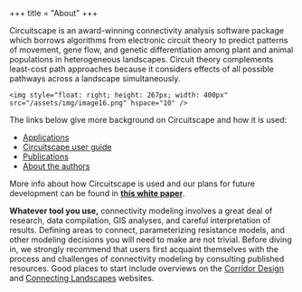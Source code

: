 +++
title = "About"
+++

Circuitscape is an award-winning connectivity analysis software package which borrows algorithms from electronic circuit theory to predict patterns of movement, gene flow, and genetic differentiation among plant and animal populations in heterogeneous landscapes. Circuit theory complements least-cost path approaches because it considers effects of all possible pathways across a landscape simultaneously.

~~~
<img style="float: right; height: 267px; width: 400px" src="/assets/img/image16.png" hspace="10" />
~~~

The links below give more background on Circuitscape and how it is used:

* [Applications](/applications/)
* [Circuitscape user guide](/docs/)
* [Publications](/pubs)
* [About the authors](/authors)

More info about how Circuitscape is used and our plans for future development can be found in [**this white paper**](/pubs/circuitscape_whitepaper.pdf).

**Whatever tool you use,** connectivity modeling involves a great deal of research, data compilation, GIS analyses, and careful interpretation of results. Defining areas to connect, parameterizing resistance models, and other modeling decisions you will need to make are not trivial. Before diving in, we strongly recommend that users first acquaint themselves with the process and challenges of connectivity modeling by consulting published resources. Good places to start include overviews on the [Corridor Design](http://www.corridordesign.org/) and [Connecting Landscapes](http://connectinglandscapes.org/) websites.
